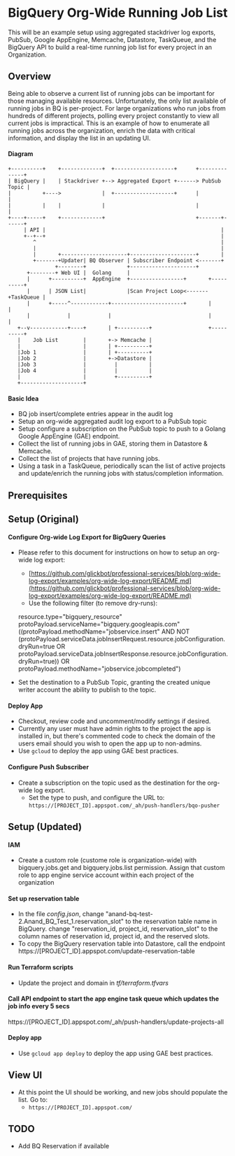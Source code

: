 # BigQuery Org-Wide Running Job List

This will be an example setup using aggregated stackdriver log exports, PubSub, Google AppEngine, Memcache, Datastore, TaskQueue, and the BigQuery API to build a real-time running job list for every project in an Organization.

## Overview

Being able to observe a current list of running jobs can be important for those managing available resources. Unfortunately, the only list available of running jobs in BQ is per-project. For large organizations who run jobs from hundreds of different projects, polling every project constantly to view all current jobs is impractical. This is an example of how to enumerate all running jobs across the organization, enrich the data with critical information, and display the list in an updating UI.

#### Diagram

    +----------+    +-------------+  +-------------------+      +--------------+
    | BigQuery |    | Stackdriver +--> Aggregated Export +------> PubSub Topic |
    |          +---->             |  +-------------------+      |              |
    |          |    |             |                             |              |
    +----+-----+    +-------------+                             +-------+------+
         | API |                                                        |       
         +--+--+                                                        |       
            ^                                                           |       
            |                                                           |       
            |       +---------------------+---------------------+       |       
            +-------+Updater| BQ Observer | Subscriber Endpoint <-------+       
                   +--------+             +---------------------+               
          +--------+ Web UI |  Golang     |                                     
          |      +----------+  AppEngine  +-----------------+       +----------+
          |      | JSON List|             |Scan Project Loop<-------+TaskQueue |
          |      +-----^------------+-----------------------+       |          |
          |            |            |                               |          |
       +--v------------+----+       | +----------+                  +----------+
       |    Job List        |       +-> Memcache |                              
       |                    |       | +----------+                              
       |Job 1               |       | +----------+                              
       |Job 2               |       +->Datastore |                              
       |Job 3               |         |          |                              
       |Job 4               |         |          |                              
       |                    |         +----------+                              
       +--------------------+                                                   

#### Basic Idea

* BQ job insert/complete entries appear in the audit log
* Setup an org-wide aggregated audit log export to a PubSub topic
* Setup configure a subscription on the PubSub topic to push to a Golang Google AppEngine (GAE) endpoint.
* Collect the list of running jobs in GAE, storing them in Datastore & Memcache.
* Collect the list of projects that have running jobs.
* Using a task in a TaskQueue, periodically scan the list of active projects and update/enrich the running jobs with status/completion information.

## Prerequisites

## Setup (Original)

#### Configure Org-wide Log Export for BigQuery Queries

* Please refer to this document for instructions on how to setup an org-wide log export:
    * [https://github.com/glickbot/professional-services/blob/org-wide-log-export/examples/org-wide-log-export/README.md](https://github.com/glickbot/professional-services/blob/org-wide-log-export/examples/org-wide-log-export/README.md)
    * Use the following filter (to remove dry-runs):

    resource.type="bigquery_resource" 
    protoPayload.serviceName="bigquery.googleapis.com" 
    ((protoPayload.methodName="jobservice.insert" AND NOT 
    (protoPayload.serviceData.jobInsertRequest.resource.jobConfiguration.dryRun=true OR 
    protoPayload.serviceData.jobInsertResponse.resource.jobConfiguration.dryRun=true)) OR 
    protoPayload.methodName="jobservice.jobcompleted")
    
* Set the destination to a PubSub Topic, granting the created unique writer account the ability to publish to the topic.    

#### Deploy App

* Checkout, review code and uncomment/modify settings if desired.
* Currently any user must have admin rights to the project the app is installed in, but there's commented code to check the domain of the users email should you wish to open the app up to non-admins.
* Use ```gcloud``` to deploy the app using GAE best practices.

#### Configure Push Subscriber

* Create a subscription on the topic used as the destination for the org-wide log export.
    * Set the type to push, and configure the URL to: ```https://[PROJECT_ID].appspot.com/_ah/push-handlers/bqo-pusher```


## Setup (Updated)

#### IAM

* Create a custom role (custome role is organization-wide) with bigquery.jobs.get and bigquery.jobs.list permission. Assign that custom role to app engine service account within each project of the organization

#### Set up reservation table

* In the file _config.json_, change "anand-bq-test-2.Anand_BQ_Test_1.reservation_slot" to the reservation table name in BigQuery. change "reservation_id, project_id, reservation_slot" to the column names of reservation id, project id, and the reserved slots.
* To copy the BigQuery reservation table into Datastore, call the endpoint https://[PROJECT_ID].appspot.com/update-reservation-table

#### Run Terraform scripts

* Update the project and domain in _tf/terraform.tfvars_ 

#### Call API endpoint to start the app engine task queue which updates the job info every 5 secs

https://[PROJECT_ID].appspot.com/_ah/push-handlers/update-projects-all

#### Deploy app

* Use ```gcloud app deploy``` to deploy the app using GAE best practices.

## View UI

* At this point the UI should be working, and new jobs should populate the list. Go to:
    * ```https://[PROJECT_ID].appspot.com/```
    
## TODO

* Add BQ Reservation if available
